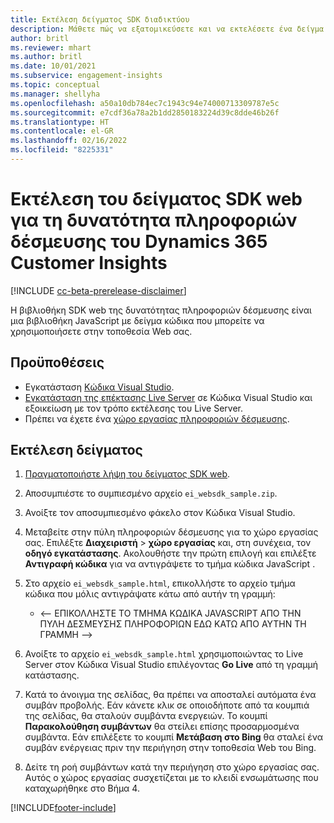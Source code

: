 ```yaml
---
title: Εκτέλεση δείγματος SDK διαδικτύου
description: Μάθετε πώς να εξατομικεύσετε και να εκτελέσετε ένα δείγμα SDK web.
author: britl
ms.reviewer: mhart
ms.author: britl
ms.date: 10/01/2021
ms.subservice: engagement-insights
ms.topic: conceptual
ms.manager: shellyha
ms.openlocfilehash: a50a10db784ec7c1943c94e74000713309787e5c
ms.sourcegitcommit: e7cdf36a78a2b1dd2850183224d39c8dde46b26f
ms.translationtype: HT
ms.contentlocale: el-GR
ms.lasthandoff: 02/16/2022
ms.locfileid: "8225331"
---
```

# <a name="run-the-web-sdk-sample-for-dynamics-365-customer-insights-engagement-insights-capability"></a>Εκτέλεση του δείγματος SDK web για τη δυνατότητα πληροφοριών δέσμευσης του Dynamics 365 Customer Insights

[!INCLUDE [cc-beta-prerelease-disclaimer](includes/cc-beta-prerelease-disclaimer.md)]

Η βιβλιοθήκη SDK web της δυνατότητας πληροφοριών δέσμευσης είναι μια βιβλιοθήκη JavaScript με δείγμα κώδικα που μπορείτε να χρησιμοποιήσετε στην τοποθεσία Web σας.

## <a name="prerequisites"></a>Προϋποθέσεις

- Εγκατάσταση [Κώδικα Visual Studio](https://code.visualstudio.com/).
- [Εγκατάσταση της επέκτασης Live Server](https://marketplace.visualstudio.com/items?itemName=ritwickdey.LiveServer) σε Κώδικα Visual Studio και εξοικείωση με τον τρόπο εκτέλεσης του Live Server.
- Πρέπει να έχετε ένα [χώρο εργασίας πληροφοριών δέσμευσης](create-workspace.md).

## <a name="run-sample"></a>Εκτέλεση δείγματος

1. [Πραγματοποιήστε λήψη του δείγματος SDK web](https://download.pi.dynamics.com/sdk/EngagementInsightsSamples/ei_websdk_sample.zip).

1. Αποσυμπιέστε το συμπιεσμένο αρχείο `ei_websdk_sample.zip`.

1. Ανοίξτε τον αποσυμπιεσμένο φάκελο στον Κώδικα Visual Studio.

1. Μεταβείτε στην πύλη πληροφοριών δέσμευσης για το χώρο εργασίας σας. Επιλέξτε **Διαχειριστή** > **χώρο εργασίας** και, στη συνέχεια, τον **οδηγό εγκατάστασης**. Ακολουθήστε την πρώτη επιλογή και επιλέξτε **Αντιγραφή κώδικα** για να αντιγράψετε το τμήμα κώδικα JavaScript .

1. Στο αρχείο `ei_websdk_sample.html`, επικολλήστε το αρχείο τμήμα κώδικα που μόλις αντιγράψατε κάτω από αυτήν τη γραμμή:

   - <-- ΕΠΙΚΟΛΛΗΣΤΕ ΤΟ ΤΜΗΜΑ ΚΩΔΙΚΑ JAVASCRIPT ΑΠΟ ΤΗΝ ΠΥΛΗ ΔΕΣΜΕΥΣΗΣ ΠΛΗΡΟΦΟΡΙΩΝ ΕΔΩ ΚΑΤΩ ΑΠΟ ΑΥΤΗΝ ΤΗ ΓΡΑΜΜΗ -->

1. Ανοίξτε το αρχείο `ei_websdk_sample.html` χρησιμοποιώντας το Live Server στον Κώδικα Visual Studio επιλέγοντας **Go Live** από τη γραμμή κατάστασης.

1. Κατά το άνοιγμα της σελίδας, θα πρέπει να αποσταλεί αυτόματα ένα συμβάν προβολής. Εάν κάνετε κλικ σε οποιοδήποτε από τα κουμπιά της σελίδας, θα σταλούν συμβάντα ενεργειών. Το κουμπί **Παρακολούθηση συμβάντων** θα στείλει επίσης προσαρμοσμένα συμβάντα. Εάν επιλέξετε το κουμπί **Μετάβαση στο Bing** θα σταλεί ένα συμβάν ενέργειας πριν την περιήγηση στην τοποθεσία Web του Bing.

1. Δείτε τη ροή συμβάντων κατά την περιήγηση στο χώρο εργασίας σας. Αυτός ο χώρος εργασίας συσχετίζεται με το κλειδί ενσωμάτωσης που καταχωρήθηκε στο Βήμα 4.


[!INCLUDE[footer-include](../includes/footer-banner.md)]
